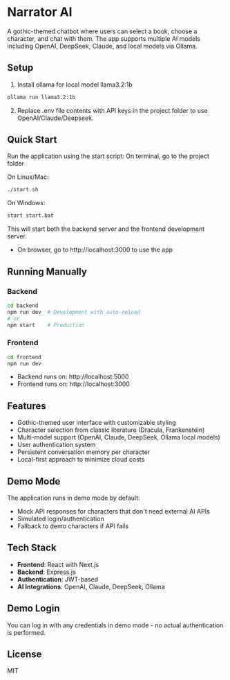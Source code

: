 # Narrator AI

A gothic-themed chatbot where users can select a book, choose a character, and chat with them. The app supports multiple AI models including OpenAI, DeepSeek, Claude, and local models via Ollama.

## Setup
1. Install ollama for local model llama3.2:1b
```bash
ollama run llama3.2:1b
```
2. Replace .env file contents with API keys in the project folder to use OpenAI/Claude/Deepseek.
   
## Quick Start

Run the application using the start script:
On terminal, go to the project folder

On Linux/Mac:
```bash
./start.sh
```
On Windows:
```bash
start start.bat
```


This will start both the backend server and the frontend development server.

- On browser, go to http://localhost:3000 to use the app

## Running Manually

### Backend

```bash
cd backend
npm run dev  # Development with auto-reload
# or
npm start    # Production
```

### Frontend

```bash
cd frontend
npm run dev
```

- Backend runs on: http://localhost:5000
- Frontend runs on: http://localhost:3000
  
## Features

- Gothic-themed user interface with customizable styling
- Character selection from classic literature (Dracula, Frankenstein)
- Multi-model support (OpenAI, Claude, DeepSeek, Ollama local models)
- User authentication system
- Persistent conversation memory per character
- Local-first approach to minimize cloud costs

## Demo Mode

The application runs in demo mode by default:
- Mock API responses for characters that don't need external AI APIs
- Simulated login/authentication
- Fallback to demo characters if API fails

## Tech Stack

- **Frontend**: React with Next.js
- **Backend**: Express.js
- **Authentication**: JWT-based
- **AI Integrations**: OpenAI, Claude, DeepSeek, Ollama

## Demo Login

You can log in with any credentials in demo mode - no actual authentication is performed.

## License

MIT
